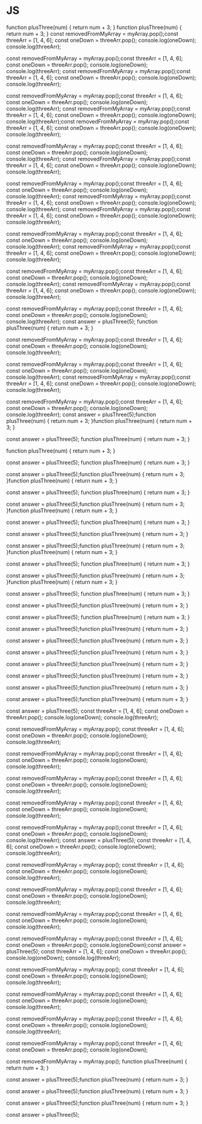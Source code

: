 # JS

function plusThree(num) {
  return num + 3;
}
function plusThree(num) {
  return num + 3;
}
const removedFromMyArray = myArray.pop();const threeArr = [1, 4, 6];
const oneDown = threeArr.pop();
console.log(oneDown);
console.log(threeArr);

const removedFromMyArray = myArray.pop();const threeArr = [1, 4, 6];
const oneDown = threeArr.pop();
console.log(oneDown);
console.log(threeArr);
const removedFromMyArray = myArray.pop();const threeArr = [1, 4, 6];
const oneDown = threeArr.pop();
console.log(oneDown);
console.log(threeArr);

const removedFromMyArray = myArray.pop();const threeArr = [1, 4, 6];
const oneDown = threeArr.pop();
console.log(oneDown);
console.log(threeArr);
const removedFromMyArray = myArray.pop();const threeArr = [1, 4, 6];
const oneDown = threeArr.pop();
console.log(oneDown);
console.log(threeArr);const removedFromMyArray = myArray.pop();const threeArr = [1, 4, 6];
const oneDown = threeArr.pop();
console.log(oneDown);
console.log(threeArr);

const removedFromMyArray = myArray.pop();const threeArr = [1, 4, 6];
const oneDown = threeArr.pop();
console.log(oneDown);
console.log(threeArr);
const removedFromMyArray = myArray.pop();const threeArr = [1, 4, 6];
const oneDown = threeArr.pop();
console.log(oneDown);
console.log(threeArr);

const removedFromMyArray = myArray.pop();const threeArr = [1, 4, 6];
const oneDown = threeArr.pop();
console.log(oneDown);
console.log(threeArr);
const removedFromMyArray = myArray.pop();const threeArr = [1, 4, 6];
const oneDown = threeArr.pop();
console.log(oneDown);
console.log(threeArr);
const removedFromMyArray = myArray.pop();const threeArr = [1, 4, 6];
const oneDown = threeArr.pop();
console.log(oneDown);
console.log(threeArr);

const removedFromMyArray = myArray.pop();const threeArr = [1, 4, 6];
const oneDown = threeArr.pop();
console.log(oneDown);
console.log(threeArr);
const removedFromMyArray = myArray.pop();const threeArr = [1, 4, 6];
const oneDown = threeArr.pop();
console.log(oneDown);
console.log(threeArr);

const removedFromMyArray = myArray.pop();const threeArr = [1, 4, 6];
const oneDown = threeArr.pop();
console.log(oneDown);
console.log(threeArr);
const removedFromMyArray = myArray.pop();const threeArr = [1, 4, 6];
const oneDown = threeArr.pop();
console.log(oneDown);
console.log(threeArr);

const removedFromMyArray = myArray.pop();const threeArr = [1, 4, 6];
const oneDown = threeArr.pop();
console.log(oneDown);
console.log(threeArr);
const answer = plusThree(5);
function plusThree(num) {
  return num + 3;
}

const removedFromMyArray = myArray.pop();const threeArr = [1, 4, 6];
const oneDown = threeArr.pop();
console.log(oneDown);
console.log(threeArr);

const removedFromMyArray = myArray.pop();const threeArr = [1, 4, 6];
const oneDown = threeArr.pop();
console.log(oneDown);
console.log(threeArr);
const removedFromMyArray = myArray.pop();const threeArr = [1, 4, 6];
const oneDown = threeArr.pop();
console.log(oneDown);
console.log(threeArr);

const removedFromMyArray = myArray.pop();const threeArr = [1, 4, 6];
const oneDown = threeArr.pop();
console.log(oneDown);
console.log(threeArr);
const answer = plusThree(5);function plusThree(num) {
  return num + 3;
}function plusThree(num) {
  return num + 3;
}

const answer = plusThree(5);
function plusThree(num) {
  return num + 3;
}

function plusThree(num) {
  return num + 3;
}

const answer = plusThree(5);
function plusThree(num) {
  return num + 3;
}

const answer = plusThree(5);function plusThree(num) {
  return num + 3;
}function plusThree(num) {
  return num + 3;
}

const answer = plusThree(5);
function plusThree(num) {
  return num + 3;
}

const answer = plusThree(5);function plusThree(num) {
  return num + 3;
}function plusThree(num) {
  return num + 3;
}

const answer = plusThree(5);
function plusThree(num) {
  return num + 3;
}

const answer = plusThree(5);function plusThree(num) {
  return num + 3;
}

const answer = plusThree(5);function plusThree(num) {
  return num + 3;
}function plusThree(num) {
  return num + 3;
}

const answer = plusThree(5);
function plusThree(num) {
  return num + 3;
}

const answer = plusThree(5);function plusThree(num) {
  return num + 3;
}function plusThree(num) {
  return num + 3;
}

const answer = plusThree(5);
function plusThree(num) {
  return num + 3;
}

const answer = plusThree(5);function plusThree(num) {
  return num + 3;
}

const answer = plusThree(5);
function plusThree(num) {
  return num + 3;
}

const answer = plusThree(5);function plusThree(num) {
  return num + 3;
}

const answer = plusThree(5);function plusThree(num) {
  return num + 3;
}

const answer = plusThree(5);function plusThree(num) {
  return num + 3;
}

const answer = plusThree(5);function plusThree(num) {
  return num + 3;
}

const answer = plusThree(5);function plusThree(num) {
  return num + 3;
}

const answer = plusThree(5);function plusThree(num) {
  return num + 3;
}

const answer = plusThree(5);function plusThree(num) {
  return num + 3;
}

const answer = plusThree(5);
const threeArr = [1, 4, 6];
const oneDown = threeArr.pop();
console.log(oneDown);
console.log(threeArr);

const removedFromMyArray = myArray.pop();
const threeArr = [1, 4, 6];
const oneDown = threeArr.pop();
console.log(oneDown);
console.log(threeArr);

const removedFromMyArray = myArray.pop();const threeArr = [1, 4, 6];
const oneDown = threeArr.pop();
console.log(oneDown);
console.log(threeArr);

const removedFromMyArray = myArray.pop();const threeArr = [1, 4, 6];
const oneDown = threeArr.pop();
console.log(oneDown);
console.log(threeArr);

const removedFromMyArray = myArray.pop();const threeArr = [1, 4, 6];
const oneDown = threeArr.pop();
console.log(oneDown);
console.log(threeArr);

const removedFromMyArray = myArray.pop();const threeArr = [1, 4, 6];
const oneDown = threeArr.pop();
console.log(oneDown);
console.log(threeArr);
const answer = plusThree(5);
const threeArr = [1, 4, 6];
const oneDown = threeArr.pop();
console.log(oneDown);
console.log(threeArr);

const removedFromMyArray = myArray.pop();
const threeArr = [1, 4, 6];
const oneDown = threeArr.pop();
console.log(oneDown);
console.log(threeArr);

const removedFromMyArray = myArray.pop();const threeArr = [1, 4, 6];
const oneDown = threeArr.pop();
console.log(oneDown);
console.log(threeArr);

const removedFromMyArray = myArray.pop();const threeArr = [1, 4, 6];
const oneDown = threeArr.pop();
console.log(oneDown);
console.log(threeArr);

const removedFromMyArray = myArray.pop();const threeArr = [1, 4, 6];
const oneDown = threeArr.pop();
console.log(oneDown);const answer = plusThree(5);
const threeArr = [1, 4, 6];
const oneDown = threeArr.pop();
console.log(oneDown);
console.log(threeArr);

const removedFromMyArray = myArray.pop();
const threeArr = [1, 4, 6];
const oneDown = threeArr.pop();
console.log(oneDown);
console.log(threeArr);

const removedFromMyArray = myArray.pop();const threeArr = [1, 4, 6];
const oneDown = threeArr.pop();
console.log(oneDown);
console.log(threeArr);

const removedFromMyArray = myArray.pop();const threeArr = [1, 4, 6];
const oneDown = threeArr.pop();
console.log(oneDown);
console.log(threeArr);

const removedFromMyArray = myArray.pop();const threeArr = [1, 4, 6];
const oneDown = threeArr.pop();
console.log(oneDown);

const removedFromMyArray = myArray.pop();
function plusThree(num) {
  return num + 3;
}

const answer = plusThree(5);function plusThree(num) {
  return num + 3;
}

const answer = plusThree(5);function plusThree(num) {
  return num + 3;
}

const answer = plusThree(5);function plusThree(num) {
  return num + 3;
}

const answer = plusThree(5);

